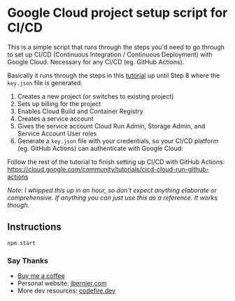 # Google Cloud project setup script for CI/CD

This is a simple script that runs through the steps you'd need to go through to set up CI/CD (Continuous Integration / Continuous Deployment) with Google Cloud. Necessary for any CI/CD (eg. GitHub Actions).

Basically it runs through the steps in this [tutorial](https://cloud.google.com/community/tutorials/cicd-cloud-run-github-actions) up until Step 8 where the `key.json` file is generated.

1. Creates a new project (or switches to existing project)
2. Sets up billing for the project
3. Enables Cloud Build and Container Registry
4. Creates a service account
5. Gives the service account Cloud Run Admin, Storage Admin, and Service Account User roles
6. Generate a `key.json` file with your credentials, so your CI/CD platform (eg. GitHub Actions) can authenticate with Google Cloud:

Follow the rest of the tutorial to finish setting up CI/CD with GitHub Actions: https://cloud.google.com/community/tutorials/cicd-cloud-run-github-actions

*Note: I whipped this up in an hour, so don't expect anything elaborate or comprehensive. If anything you can just use this as a reference. It works though.*

## Instructions

```
npm start
```

### Say Thanks

- [Buy me a coffee](https://www.buymeacoffee.com/jbernier)
- Personal website: [jbernier.com](https://www.jbernier.com/)
- More dev resources: [codefire.dev](https://codefire.dev/)
